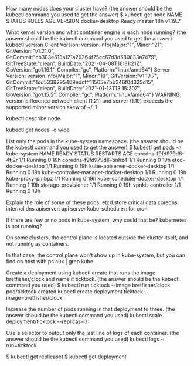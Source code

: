 How many nodes does your cluster have?
(the answer should be the kubectl command you used to get the answer)
$ kubectl get node
NAME             STATUS   ROLES    AGE   VERSION
docker-desktop   Ready    master   18h   v1.19.7

What kernel version and what container engine is each node running?
(the answer should be the kubectl command you used to get the answer)
kubectl version
Client Version: version.Info{Major:"1", Minor:"21", GitVersion:"v1.21.0", GitCommit:"cb303e613a121a29364f75cc67d3d580833a7479", GitTreeState:"clean", BuildDate:"2021-04-08T16:31:21Z", GoVersion:"go1.16.1", Compiler:"gc", Platform:"linux/amd64"}
Server Version: version.Info{Major:"1", Minor:"19", GitVersion:"v1.19.7", GitCommit:"1dd5338295409edcfff11505e7bb246f0d325d15", GitTreeState:"clean", BuildDate:"2021-01-13T13:15:20Z", GoVersion:"go1.15.5", Compiler:"gc", Platform:"linux/amd64"}
WARNING: version difference between client (1.21) and server (1.19) exceeds the supported minor version skew of +/-1

kubectl describe node <docker-desktop>

kubectl get nodes -o wide

List only the pods in the kube-system namespace.
(the answer should be the kubectl command you used to get the answer)
$ kubectl get pods -n kube-system
NAME                                     READY   STATUS    RESTARTS   AGE
coredns-f9fd979d6-4fj2r                  1/1     Running   0          19h
coredns-f9fd979d6-bnhz4                  1/1     Running   0          19h
etcd-docker-desktop                      1/1     Running   0          19h
kube-apiserver-docker-desktop            1/1     Running   0          19h
kube-controller-manager-docker-desktop   1/1     Running   0          19h
kube-proxy-pmbpz                         1/1     Running   0          19h
kube-scheduler-docker-desktop            1/1     Running   1          19h
storage-provisioner                      1/1     Running   0          19h
vpnkit-controller                        1/1     Running   0          19h


Explain the role of some of these pods.
etcd:store critical data
coredns: internal dns
apiserver: api server
kube-scheduler: for cron

If there are few or no pods in kube-system, why could that be?
kubernetes is not running?

On some clusters, the control plane is located outside the cluster itself, and not running as containers.                                                   

In that case, the control plane won't show up in kube-system, but you can find on host with ps aux | grep kube.

Create a deployment using kubectl create that runs the image bretfisher/clock and name it ticktock.
(the answer should be the kubectl command you used)
$ kubectl run ticktock --image bretfisher/clock
pod/ticktock created
kubectl create deployment ticktock --image=bretfisher/clock



Increase the number of pods running in that deployment to three.
(the answer should be the kubectl command you used)
kubectl scale deployment/ticktock --replicas=3

Use a selector to output only the last line of logs of each container.
(the answer should be the kubectl command you used)
kubectl logs -l run=ticktock

$ kubectl get replicaset
$ kubectl get deployment

